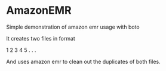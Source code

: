 AmazonEMR
=========

Simple demonstration of amazon emr usage with boto


It creates two files in format


1
2
3
4
5
.
.
.


And uses amazon emr to clean out the duplicates of both files. 